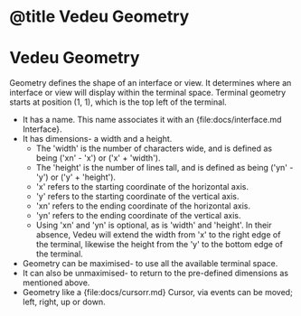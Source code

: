 # @title Vedeu Geometry
# Vedeu Geometry

Geometry defines the shape of an interface or view. It determines
where an interface or view will display within the terminal space.
Terminal geometry starts at position (1, 1), which is the top left
of the terminal.

- It has a name. This name associates it with an
  {file:docs/interface.md Interface}.
- It has dimensions- a width and a height.
  - The 'width' is the number of characters wide, and is defined as
    being ('xn' - 'x') or ('x' + 'width').
  - The 'height' is the number of lines tall, and is defined as
    being ('yn' - 'y') or ('y' + 'height').
  - 'x' refers to the starting coordinate of the horizontal axis.
  - 'y' refers to the starting coordinate of the vertical axis.
  - 'xn' refers to the ending coordinate of the horizontal axis.
  - 'yn' refers to the ending coordinate of the vertical axis.
  - Using 'xn' and 'yn' is optional, as is 'width' and 'height'. In
    their absence, Vedeu will extend the width from 'x' to the right
    edge of the terminal, likewise the height from the 'y' to the
    bottom edge of the terminal.
- Geometry can be maximised- to use all the available terminal space.
- It can also be unmaximised- to return to the pre-defined dimensions
  as mentioned above.
- Geometry like a {file:docs/cursorr.md} Cursor, via events can be
  moved; left, right, up or down.
